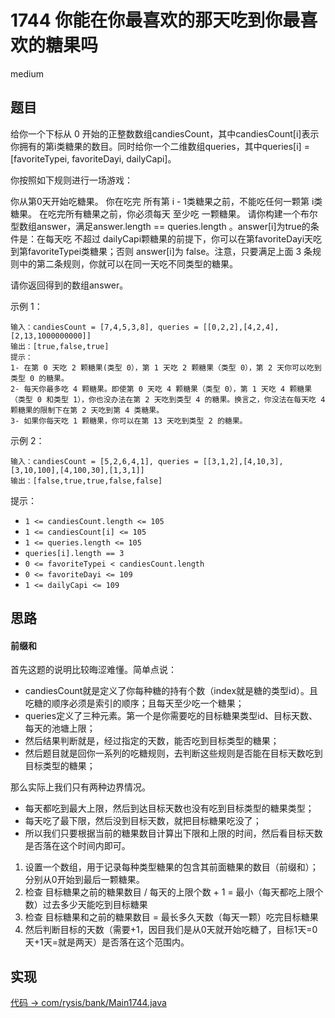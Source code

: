 # 1744 你能在你最喜欢的那天吃到你最喜欢的糖果吗

medium

## 题目

给你一个下标从 0 开始的正整数数组candiesCount，其中candiesCount[i]表示你拥有的第i类糖果的数目。同时给你一个二维数组queries，其中queries[i] = [favoriteTypei, favoriteDayi, dailyCapi]。

你按照如下规则进行一场游戏：

你从第0天开始吃糖果。
你在吃完 所有第 i - 1类糖果之前，不能吃任何一颗第 i类糖果。
在吃完所有糖果之前，你必须每天 至少吃 一颗糖果。
请你构建一个布尔型数组answer，满足answer.length == queries.length 。answer[i]为true的条件是：在每天吃 不超过 dailyCapi颗糖果的前提下，你可以在第favoriteDayi天吃到第favoriteTypei类糖果；否则 answer[i]为 false。注意，只要满足上面 3 条规则中的第二条规则，你就可以在同一天吃不同类型的糖果。

请你返回得到的数组answer。

示例 1：
```
输入：candiesCount = [7,4,5,3,8], queries = [[0,2,2],[4,2,4],[2,13,1000000000]]
输出：[true,false,true]
提示：
1- 在第 0 天吃 2 颗糖果(类型 0），第 1 天吃 2 颗糖果（类型 0），第 2 天你可以吃到类型 0 的糖果。
2- 每天你最多吃 4 颗糖果。即使第 0 天吃 4 颗糖果（类型 0），第 1 天吃 4 颗糖果（类型 0 和类型 1），你也没办法在第 2 天吃到类型 4 的糖果。换言之，你没法在每天吃 4 颗糖果的限制下在第 2 天吃到第 4 类糖果。
3- 如果你每天吃 1 颗糖果，你可以在第 13 天吃到类型 2 的糖果。
```
示例 2：
```
输入：candiesCount = [5,2,6,4,1], queries = [[3,1,2],[4,10,3],[3,10,100],[4,100,30],[1,3,1]]
输出：[false,true,true,false,false]
```

提示：

- `1 <= candiesCount.length <= 105`
- `1 <= candiesCount[i] <= 105`
- `1 <= queries.length <= 105`
- `queries[i].length == 3`
- `0 <= favoriteTypei < candiesCount.length`
- `0 <= favoriteDayi <= 109`
- `1 <= dailyCapi <= 109`

## 思路

#### 前缀和

首先这题的说明比较晦涩难懂。简单点说：
- candiesCount就是定义了你每种糖的持有个数（index就是糖的类型id）。且吃糖的顺序必须是索引的顺序；且每天至少吃一个糖果；
- queries定义了三种元素。第一个是你需要吃的目标糖果类型id、目标天数、每天的池塘上限；
- 然后结果判断就是，经过指定的天数，能否吃到目标类型的糖果；
- 然后题目就是回你一系列的吃糖规则，去判断这些规则是否能在目标天数吃到目标类型的糖果；

那么实际上我们只有两种边界情况。
- 每天都吃到最大上限，然后到达目标天数也没有吃到目标类型的糖果类型；
- 每天吃了最下限，然后没到目标天数，就把目标糖果吃没了；
- 所以我们只要根据当前的糖果数目计算出下限和上限的时间，然后看目标天数是否落在这个时间内即可。

1. 设置一个数组，用于记录每种类型糖果的包含其前面糖果的数目（前缀和）；分别从0开始到最后一颗糖果。
2. 检查 目标糖果之前的糖果数目 / 每天的上限个数 + 1 = 最小（每天都吃上限个数）过去多少天能吃到目标糖果
3. 检查 目标糖果和之前的糖果数目 = 最长多久天数（每天一颗）吃完目标糖果
4. 然后判断目标的天数（需要+1，因目我们是从0天就开始吃糖了，目标1天=0天+1天=就是两天）是否落在这个范围内。

## 实现

[代码 -> com/rysis/bank/Main1744.java](../../src/com/rysis/bank/Main1744.java)
